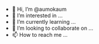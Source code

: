 - 👋 Hi, I’m @aumokaum
- 👀 I’m interested in ...
- 🌱 I’m currently learning ...
- 💞️ I’m looking to collaborate on ...
- 📫 How to reach me ...

<!---
aumokaum/aumokaum is a ✨ special ✨ repository because its `README.md` (this file) appears on your GitHub profile.
You can click the Preview link to take a look at your changes.
--->
